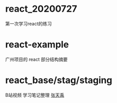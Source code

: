 # react_20200727
第一次学习react的练习
# react-example
广州项目的 react 部分结构摘要
# react_base/stag/staging
B站视频 学习笔记整理 [张天禹](https://www.bilibili.com/video/BV1wy4y1D7JT?from=search&seid=16370277477705133526)
